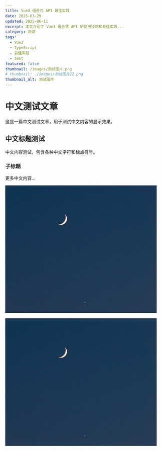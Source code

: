 ```yaml
---
title: Vue3 组合式 API 最佳实践
date: 2025-03-29
updated: 2025-06-11
excerpt: 本文介绍了 Vue3 组合式 API 的使用技巧和最佳实践...
category: 测试
tags: 
  - Vue3
  - TypeScript
  - 最佳实践
  - test
featured: false
thumbnail: /images/测试图片.png
# thumbnail: ./images/测试图片22.png
thumbnail_alt: 测试图片
--- 
```


# 中文测试文章

这是一篇中文测试文章，用于测试中文内容的显示效果。

## 中文标题测试

中文内容测试，包含各种中文字符和标点符号。

### 子标题

更多中文内容...

![测试图片](/images/测试图片.png)

![测试图片](/images/测试图片.png)